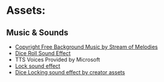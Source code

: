 
# Assets:
## Music & Sounds
* [Copyright Free Background Music by Stream of Melodies](https://youtu.be/DVEUcbPkb-c)
* [Dice Roll Sound Effect](https://elements.envato.com/dice-roll-48120-N9KM7GY)
* TTS Voices Provided by Microsoft
* [Lock sound effect](https://www.youtube.com/watch?v=BYPqS0YPxh8)
* [Dice Locking sound effect by creator assets](https://creatorassets.com/a/pop-sound-effects)
